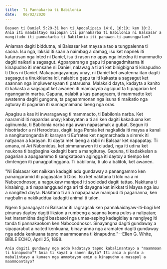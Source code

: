 ```yaml
---
title:  Ti Pannakarba ti Babilonia
date:   06/02/2020
---
```


`Basaen ti Daniel 5:29-31 ken ti Apocalipsis 14:8, 16:19; ken 18:2. Ania iti maadaltayo maipapan iti pannakarba ti Babilonia ni Balsasar a mangitudo iti pannakarba ti Babilonia iti panawen-ti-panungpalan?`

Aniaman dagiti biddutna, ni Balsasar ket maysa a tao a tungpalenna ti saona. Isu nga, laksid iti saan a naimbag a damag, isu ket napnek iti katarusan nga inted ni Daniel, isu ti rason no apay nga intedna iti mammadto dagiti naikari a sagsagut. Agparparang a gapu iti panagadmitarna iti kinapudno iti mensahe ni Daniel, nalawag a ti ari ket binigbigna ti kinapudno ti Dios ni Daniel. Makapangayangay unay, ni Daniel ket awatenna itan dagiti sagsagut a tinukkiadna idi, nalabit a gapu ta iti kakasta a sagsagut ket saannan nga impluwensyaan ti patarusna. Malaksid dayta, kadayta a kanito iti kakasta a sagsagut ket awanen iti mamaayda agsipud ta ti pagarian ket ngannganin marba. Gapuna, nalabit a kas panagraem, ti mammadto ket awatenna dagiti gungona, ta pagaammonan nga isuna ti maikatlo nga agturay iti pagarian iti sumagmamano laeng nga oras.

Apagisu a kas iti inwaragawag ti mammadto, ti Babilonia narba. Ket naaramid iti napardas unay; kabayatan a ti ari ken dagiti kakaduana ket agiinumda, ti Babilonia narba nga awan napasamak a gubat. Segun iti hisotriador a ni Herodotus, dagiti taga Persia ket nagkalida iti maysa a kanal a nangituronganda iti karayan ti Eufrates ket nagmarchada a simrek iti natyanan a karayan. Iti dayta met laeng a rabii ni Balsaar ket napapatay. Ti amana, ni Ari Nabonidus, ket pimmanawen iti ciudad, nga iti udina ket nsukona ti bagbagina kadagiti baro a mangituray. Gapuna, ti kadakkelan a pagarian a apagaammo ti sangkataoan agingga iti daytoy a tiempo ket dimtengen iti panagpatinggana. Ti babilonia, ti ulo a balitok, ket awanen.

"Ni Balsasar ket naikkan kadagiti adu gundaway a panangammo ken panangaramid iti pagayatan ti Dios. 	Isu ket nakitana ti lolo na a ni Nabucodnosor, a nagpukaw manipud iti sociedad dagiti tattao. Nakitana ti kinalaing, a ti napalangguad nga ari tti dayagna ket inikkat ti Maysa nga isu a nangited dayta. Nakitana ti ari a napapanaw manipud iti pagarianna, ken nagbalin a nakikaddua kadagiti animal ti talon.

Ngem ti panagayat ni Balsasar iti ragragsak ken pannakaidayaw-iti-bagi ket pinunas daytoy dagiti liksion a rumbeng a saanna koma pulos a nalipatan; ket inaramidna dagiti basbasol nga umas-asping kadagidiay a nangiyeg iti tanda ti pannakaokom ken Nabocodnosor. Sinayangna dagiti gundaway a sipaparabut a naited kenkuana, binay-anna nga aramaten dagiti gundaway nga adda kenkuana tapno maammoanna ti kinapudno."--Ellen G. White, BIBLE ECHO, April 25, 1898.

`Ania dagiti gundaway nga adda kadatayo tapno kabalinantayo a "maammoan ti kinapudno"? Ania ti kayat a saoen dayta? Iti ania a punto a mabalintayo a kunaen nga ammotayon amin a kinapudno a masapul a maammoantayo?`